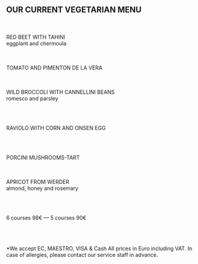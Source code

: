 ## OUR CURRENT VEGETARIAN MENU
<br/>
<br>
RED BEET WITH TAHINI<br>
eggplant and chermoula<br>

<br>
<br>

TOMATO AND PIMENTON DE LA VERA<br>
<br>
<br>


WILD BROCCOLI WITH CANNELLINI BEANS<br>
romesco and parsley

<br>
<br>

RAVIOLO WITH CORN AND ONSEN EGG<br>

<br>
<br>

PORCINI MUSHROOMS-TART <br>
<br>
<br>


APRICOT FROM WERDER <br>
almond, honey and rosemary 

<br>
<br>



6 courses 98€ — 5 courses 90€ 

<br>
<br>
<br>
*We accept EC, MAESTRO, VISA & Cash 
All prices in Euro including VAT. 
In case of allergies, please contact our service staff in advance.

